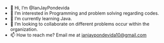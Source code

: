 - 👋 Hi, I’m @IanJayPondevida
- 👀 I’m interested in Programming and problem solving regarding codes.
- 🌱 I’m currently learning Java.
- 💞️ I’m looking to collaborate on different problems occur within the organization.
- 📫 How to reach me? Email me at ianjaypondevida10@gmail.com

<!---
IanJayPondevida/IanJayPondevida is a ✨ special ✨ repository because its `README.md` (this file) appears on your GitHub profile.
You can click the Preview link to take a look at your changes.
--->
